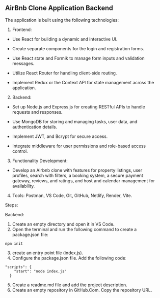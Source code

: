 ## AirBnb Clone Application Backend



The application is built using the following technologies:

1. Frontend:

  * Use React for building a dynamic and interactive UI.

  * Create separate components for the login and registration forms.

  * Use React state and Formik to manage form inputs and validation messages. 

  * Utilize React Router for handling client-side routing.

  * Implement Redux or the Context API for state management across the application.  

2. Backend: 

  * Set up Node.js and Express.js for creating RESTful APIs to handle requests and responses.

  * Use MongoDB for storing and managing tasks, user data, and authentication details.

  * Implement JWT, and Bcrypt for secure access.

  * Integrate middleware for user permissions and role-based access control.

3. Functionality Development:

  *  Develop an Airbnb clone with features for property listings, user profiles, search with filters, a booking system, a secure payment gateway, reviews, and ratings, and host and calendar management for availability.

4. Tools: Postman, VS Code, Git, GitHub, Netlify, Render, Vite.

Steps:

Backend:

1. Create an empty directory and open it in VS Code.
2. Open the terminal and run the following command to create a package.json file:

```
npm init
```

3. create an entry point file (index.js).
4. Configure the package.json file. Add the following code:

```
"scripts": {
    "start": "node index.js"
  }
```

5. Create a readme.md file and add the project description.
6. Create an empty repository in GitHub.Com. Copy the repository URL.